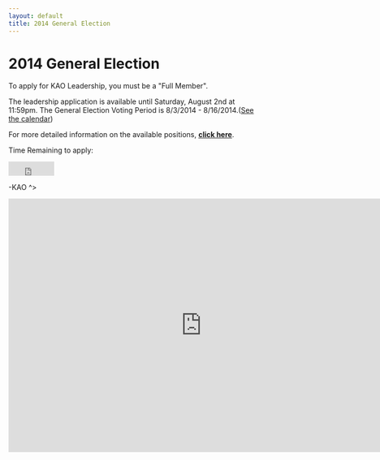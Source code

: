 ```yaml
---
layout: default
title: 2014 General Election
---
```

# 2014 General Election

To apply for KAO Leadership, you must be a "Full Member".

The leadership application is available until Saturday, August 2nd at 11:59pm. The General Election Voting Period is 8/3/2014 - 8/16/2014.([See the calendar](http://www.kentstateatc.org/calendar))

For more detailed information on the available positions, [__click here__](http://www.kentstateatc.org/officers).

Time Remaining to apply:

<iframe src="http://free.timeanddate.com/countdown/i3r7prxg/n12/cf12/cm0/cu4/ct2/cs1/ca0/co0/cr1/ss0/cac000/cpc000/pcfff/tc66c/fs100/szw256/szh108/iso2014-08-10T00:00:00" frameborder="0" width="90" height="28"></iframe>

-KAO ^>

<iframe src="https://docs.google.com/forms/d/1BNW2RYRQob1J6oxxpjUWZ9MKjGheJ2YfwIjV-u_FTrY/viewform?embedded=true" width="760" height="500" frameborder="0" marginheight="0" marginwidth="0">Loading...</iframe>
